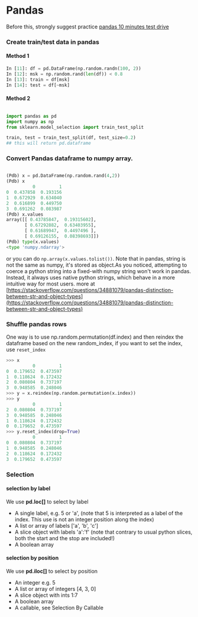 # Pandas

Before this, strongly suggest practice [pandas 10 minutes test drive](https://pandas.pydata.org/pandas-docs/stable/10min.html)

### Create train/test data in pandas

#### Method 1
```python
In [11]: df = pd.DataFrame(np.random.randn(100, 2))
In [12]: msk = np.random.rand(len(df)) < 0.8
In [13]: train = df[msk]
In [14]: test = df[~msk]
```

#### Method 2
```python

import pandas as pd
import numpy as np
from sklearn.model_selection import train_test_split

train, test = train_test_split(df, test_size=0.2)
## this will return pd.dataframe
```
### Convert Pandas dataframe to numpy array.

```python

(Pdb) x = pd.DataFrame(np.random.rand(4,2))
(Pdb) x
          0         1
0  0.437858  0.193156
1  0.672929  0.634040
2  0.616899  0.449750
3  0.691262  0.083987
(Pdb) x.values
array([[ 0.43785847,  0.19315602],
       [ 0.67292882,  0.63403955],
       [ 0.61689947,  0.4497496 ],
       [ 0.69126155,  0.08398693]])
(Pdb) type(x.values)
<type 'numpy.ndarray'>

```
or you can do ```np.array(x.values.tolist())```. Note that in pandas, string is not the same as numpy, it's stored as object.As you noticed, attempting to coerce a python string into a fixed-with numpy string won't work in pandas. Instead, it always uses native python strings, which behave in a more intuitive way for most users. more at [https://stackoverflow.com/questions/34881079/pandas-distinction-between-str-and-object-types](https://stackoverflow.com/questions/34881079/pandas-distinction-between-str-and-object-types)


### Shuffle pandas rows

One way is to use np.random.permutation(df.index) and then reindex the dataframe based on the new random_index, if you want to set the index, use ```reset_index```


```python
>>> x
          0         1
0  0.179652  0.473597
1  0.118624  0.172432
2  0.080804  0.737197
3  0.948585  0.248046
>>> y = x.reindex(np.random.permutation(x.index))
>>> y
          0         1
2  0.080804  0.737197
3  0.948585  0.248046
1  0.118624  0.172432
0  0.179652  0.473597
>>> y.reset_index(drop=True)
          0         1
0  0.080804  0.737197
1  0.948585  0.248046
2  0.118624  0.172432
3  0.179652  0.473597
```
### Selection

#### selection by label
We use __pd.loc[]__ to select by label

* A single label, e.g. 5 or 'a', (note that 5 is interpreted as a label of the index. This use is not an integer position along the index)
* A list or array of labels ['a', 'b', 'c']
* A slice object with labels 'a':'f' (note that contrary to usual python slices, both the start and the stop are included!)
* A boolean array


#### selection by position

We use __pd.iloc[]__ to select by position
* An integer e.g. 5
* A list or array of integers [4, 3, 0]
* A slice object with ints 1:7
* A boolean array
* A callable, see Selection By Callable
  
      



